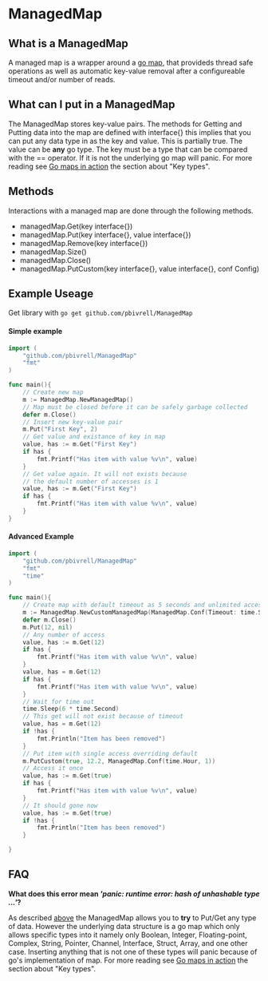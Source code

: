 # ManagedMap

## What is a ManagedMap
A managed map is a wrapper around a [go map](https://blog.golang.org/go-maps-in-action), that provideds thread safe operations as well as automatic key-value removal after a configureable timeout and/or number of reads.

## What can I put in a ManagedMap
The ManagedMap stores key-value pairs. The methods for Getting and Putting data into the map are defined with interface{} this implies that you can put any data type in as the key and value. This is partially true. The value can be __any__ go type. The key must be a type that can be compared with the == operator. If it is not the underlying go map will panic. For more reading see [Go maps in action](https://blog.golang.org/go-maps-in-action) the section about "Key types".

## Methods
Interactions with a managed map are done through the following methods.
* managedMap.Get(key interface{})
* managedMap.Put(key interface{}, value interface{})
* managedMap.Remove(key interface{})
* managedMap.Size()
* managedMap.Close()
* managedMap.PutCustom(key interface{}, value interface{}, conf Config)

## Example Useage
Get library with `go get github.com/pbivrell/ManagedMap`

#### Simple example
```go
import (
    "github.com/pbivrell/ManagedMap" 
    "fmt"
)

func main(){
    // Create new map
    m := ManagedMap.NewManagedMap()
    // Map must be closed before it can be safely garbage collected
    defer m.Close()
    // Insert new key-value pair    
    m.Put("First Key", 2)
    // Get value and existance of key in map
    value, has := m.Get("First Key")
    if has {
        fmt.Printf("Has item with value %v\n", value)
    }
    // Get value again. It will not exists because
    // the default number of accesses is 1
    value, has := m.Get("First Key")
    if has {
        fmt.Printf("Has item with value %v\n", value)
    }
}

```

#### Advanced Example
``` go
import (
    "github.com/pbivrell/ManagedMap" 
    "fmt"
    "time"
)

func main(){
    // Create map with default timeout as 5 seconds and unlimited accesses
    m := ManagedMap.NewCustomManagedMap(ManagedMap.Conf(Timeout: time.Second * 5, AccessCount: 0))
    defer m.Close()
    m.Put(12, nil)
    // Any number of access
    value, has := m.Get(12)
    if has {
        fmt.Printf("Has item with value %v\n", value)
    }
    value, has = m.Get(12)
    if has {
        fmt.Printf("Has item with value %v\n", value)
    }
    // Wait for time out
    time.Sleep(6 * time.Second)
    // This get will not exist because of timeout
    value, has = m.Get(12)
    if !has {
        fmt.Println("Item has been removed")
    }
    // Put item with single access overriding default
    m.PutCustom(true, 12.2, ManagedMap.Conf(time.Hour, 1))
    // Access it once
    value, has := m.Get(true)
    if has {
        fmt.Printf("Has item with value %v\n", value)
    }
    // It should gone now
    value, has := m.Get(true)
    if !has {
        fmt.Println("Item has been removed")
    }

}

```

## FAQ
__What does this error mean *'panic: runtime error: hash of unhashable type ...'*?__

As described [above](#What-can-I-put-in-a-ManagedMap) the ManagedMap allows you to __try__ to Put/Get any type of data. However the underlying data structure is a go map which only allows specific types into it namely only Boolean, Integer, Floating-point, Complex, String, Pointer, Channel, Interface, Struct, Array, and one other case. Inserting anything that is not one of these types will panic because of go's implementation of map. For more reading see [Go maps in action](https://blog.golang.org/go-maps-in-action) the section about "Key types".
